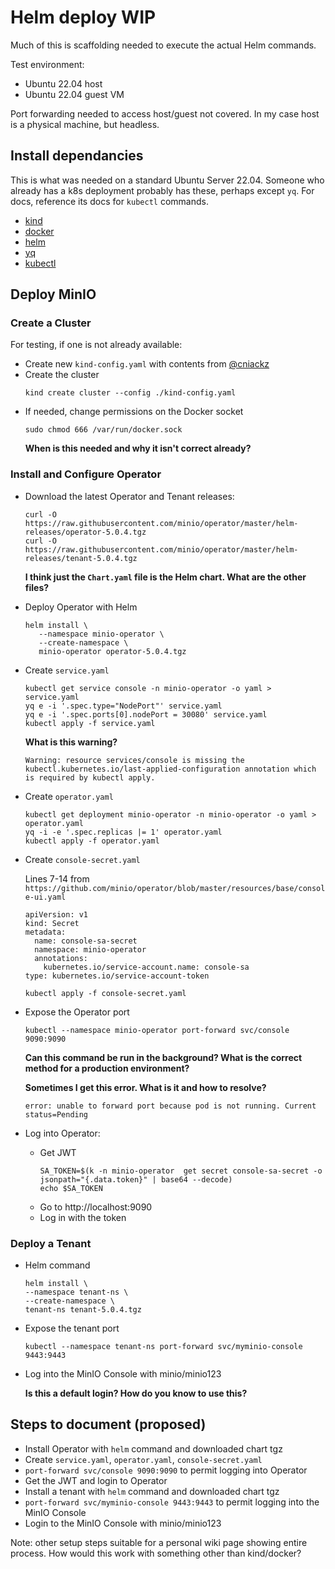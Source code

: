# Helm deploy WIP

Much of this is scaffolding needed to execute the actual Helm commands.

Test environment:

* Ubuntu 22.04 host
* Ubuntu 22.04 guest VM

Port forwarding needed to access host/guest not covered. In my case host is a physical machine, but headless.

## Install dependancies

This is what was needed on a standard Ubuntu Server 22.04. Someone who already has a k8s deployment probably has these, perhaps except `yq`. For docs, reference its docs for `kubectl` commands.

* [kind](https://kind.sigs.k8s.io/docs/user/quick-start/#installation)
* [docker](https://docs.docker.com/engine/install/ubuntu/)
* [helm](https://helm.sh/docs/intro/install/)
* [yq](https://github.com/mikefarah/yq/#install)
* [kubectl](https://kubernetes.io/docs/tasks/tools/install-kubectl-linux/#install-using-native-package-management)

## Deploy MinIO

### Create a Cluster

For testing, if one is not already available:

* Create new `kind-config.yaml` with contents from [@cniackz](https://github.com/cniackz/public/wiki/How-to-install-MinIO-Using-Helm-in-Kubernetes#steps)
* Create the cluster
  ```
  kind create cluster --config ./kind-config.yaml
  ```
* If needed, change permissions on the Docker socket
  ```
  sudo chmod 666 /var/run/docker.sock
  ```
  **When is this needed and why it isn't correct already?**
  
### Install and Configure Operator

* Download the latest Operator and Tenant releases:
  ```
  curl -O https://raw.githubusercontent.com/minio/operator/master/helm-releases/operator-5.0.4.tgz
  curl -O https://raw.githubusercontent.com/minio/operator/master/helm-releases/tenant-5.0.4.tgz
  ```
  **I think just the `Chart.yaml` file is the Helm chart. What are the other files?**

* Deploy Operator with Helm
  ```
  helm install \
     --namespace minio-operator \
     --create-namespace \
     minio-operator operator-5.0.4.tgz
  ```

* Create `service.yaml`
  ```
  kubectl get service console -n minio-operator -o yaml > service.yaml
  yq e -i '.spec.type="NodePort"' service.yaml
  yq e -i '.spec.ports[0].nodePort = 30080' service.yaml
  kubectl apply -f service.yaml
  ```
  **What is this warning?**
  ```
  Warning: resource services/console is missing the kubectl.kubernetes.io/last-applied-configuration annotation which is required by kubectl apply.
  ```

* Create `operator.yaml`
  ```
  kubectl get deployment minio-operator -n minio-operator -o yaml > operator.yaml
  yq -i -e '.spec.replicas |= 1' operator.yaml
  kubectl apply -f operator.yaml
  ```
  
* Create `console-secret.yaml`

  Lines 7-14 from `https://github.com/minio/operator/blob/master/resources/base/console-ui.yaml`
  ```
  apiVersion: v1
  kind: Secret
  metadata:
    name: console-sa-secret
    namespace: minio-operator
    annotations:
      kubernetes.io/service-account.name: console-sa
  type: kubernetes.io/service-account-token
  ```
  ```
  kubectl apply -f console-secret.yaml
  ```
  
* Expose the Operator port
  ```
  kubectl --namespace minio-operator port-forward svc/console 9090:9090
  ```
  **Can this command be run in the background? What is the correct method for a production environment?**
  
  **Sometimes I get this error. What is it and how to resolve?**
  ```
  error: unable to forward port because pod is not running. Current status=Pending
  ```
  
* Log into Operator:
  * Get JWT
    ```
    SA_TOKEN=$(k -n minio-operator  get secret console-sa-secret -o jsonpath="{.data.token}" | base64 --decode)
    echo $SA_TOKEN
    ```
  * Go to http://localhost:9090
  * Log in with the token

### Deploy a Tenant

* Helm command
  ```
  helm install \
  --namespace tenant-ns \
  --create-namespace \
  tenant-ns tenant-5.0.4.tgz
  ```

* Expose the tenant port
  ```
  kubectl --namespace tenant-ns port-forward svc/myminio-console 9443:9443
  ```

* Log into the MinIO Console with minio/minio123

  **Is this a default login? How do you know to use this?**

## Steps to document (proposed)

* Install Operator with `helm` command and downloaded chart tgz
* Create `service.yaml`, `operator.yaml`, `console-secret.yaml`
* `port-forward svc/console 9090:9090` to permit logging into Operator
* Get the JWT and login to Operator
* Install a tenant with `helm` command and downloaded chart tgz
* `port-forward svc/myminio-console 9443:9443` to permit logging into the MinIO Console
* Login to the MinIO Console with minio/minio123

Note: other setup steps suitable for a personal wiki page showing entire process. How would this work with something other than kind/docker?

